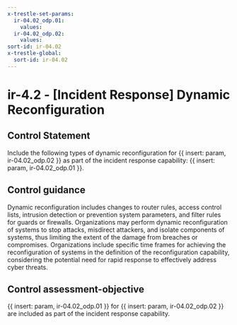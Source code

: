 ```yaml
---
x-trestle-set-params:
  ir-04.02_odp.01:
    values:
  ir-04.02_odp.02:
    values:
sort-id: ir-04.02
x-trestle-global:
  sort-id: ir-04.02
---
```


# ir-4.2 - \[Incident Response\] Dynamic Reconfiguration

## Control Statement

Include the following types of dynamic reconfiguration for {{ insert: param, ir-04.02_odp.02 }} as part of the incident response capability: {{ insert: param, ir-04.02_odp.01 }}.

## Control guidance

Dynamic reconfiguration includes changes to router rules, access control lists, intrusion detection or prevention system parameters, and filter rules for guards or firewalls. Organizations may perform dynamic reconfiguration of systems to stop attacks, misdirect attackers, and isolate components of systems, thus limiting the extent of the damage from breaches or compromises. Organizations include specific time frames for achieving the reconfiguration of systems in the definition of the reconfiguration capability, considering the potential need for rapid response to effectively address cyber threats.

## Control assessment-objective

{{ insert: param, ir-04.02_odp.01 }} for {{ insert: param, ir-04.02_odp.02 }} are included as part of the incident response capability.
